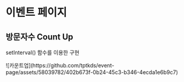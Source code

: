 <h1>이벤트 페이지</h1>
<h2>방문자수 Count Up</h2>
<p>setInterval() 함수를 이용한 구현</p>
![카운트업](https://github.com/tptkds/event-page/assets/58039782/402b673f-0b24-45c3-b346-4ecda1e6b9c7)
